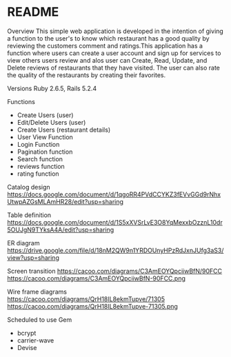 # README
Overview
This simple web application is developed in the intention of giving a function to the user's to know which restaurant has a good quality
by reviewing the customers comment and ratings.This application has a function where users can create a user account and sign up for services  to view others users review and alos user can Create, Read, Update, and Delete reviews of restaurants that they have visited. The user can also rate the quality of the  restaurants by creating their favorites.

Versions
Ruby 2.6.5, Rails 5.2.4

Functions
- Create Users (user)
- Edit/Delete Users (user)
- Create Users (restaurant details)
- User View Function
- Login Function
- Pagination function
- Search function
- reviews function
- rating function

Catalog design
https://docs.google.com/document/d/1qgoRR4PVdCCYKZ3fEVvGGd9rNhxUtwpAZGsMLAmHR28/edit?usp=sharing

Table definition
https://docs.google.com/document/d/1S5xXVSrLvE3O8YqMexxbOzznL10dr5OUJgN9TYksA4A/edit?usp=sharing

ER diagram
https://drive.google.com/file/d/18nM2QW9n1YRDOUnyHPzRdJxnJUfg3aS3/view?usp=sharing

Screen transition
https://cacoo.com/diagrams/C3AmEOYQpciiwBfN/90FCC
https://cacoo.com/diagrams/C3AmEOYQpciiwBfN-90FCC.png

Wire frame diagrams
https://cacoo.com/diagrams/QrH18IL8ekmTupve/71305
https://cacoo.com/diagrams/QrH18IL8ekmTupve-71305.png

Scheduled to use Gem

- bcrypt
- carrier-wave
- Devise
